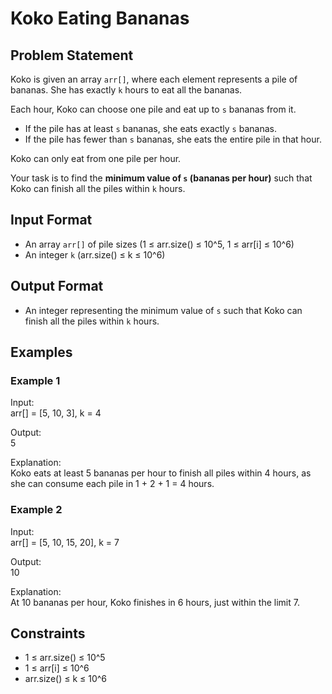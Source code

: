 # Koko Eating Bananas

## Problem Statement

Koko is given an array `arr[]`, where each element represents a pile of bananas. She has exactly `k` hours to eat all the bananas.

Each hour, Koko can choose one pile and eat up to `s` bananas from it.

- If the pile has at least `s` bananas, she eats exactly `s` bananas.
- If the pile has fewer than `s` bananas, she eats the entire pile in that hour.

Koko can only eat from one pile per hour.

Your task is to find the **minimum value of `s` (bananas per hour)** such that Koko can finish all the piles within `k` hours.

## Input Format

- An array `arr[]` of pile sizes (1 ≤ arr.size() ≤ 10^5, 1 ≤ arr[i] ≤ 10^6)
- An integer `k` (arr.size() ≤ k ≤ 10^6)

## Output Format

- An integer representing the minimum value of `s` such that Koko can finish all the piles within `k` hours.

## Examples

### Example 1

Input:  
arr[] = [5, 10, 3], k = 4

Output:  
5

Explanation:  
Koko eats at least 5 bananas per hour to finish all piles within 4 hours, as she can consume each pile in 1 + 2 + 1 = 4 hours.

### Example 2

Input:  
arr[] = [5, 10, 15, 20], k = 7

Output:  
10

Explanation:  
At 10 bananas per hour, Koko finishes in 6 hours, just within the limit 7.

## Constraints

- 1 ≤ arr.size() ≤ 10^5 
- 1 ≤ arr[i] ≤ 10^6
- arr.size() ≤ k ≤ 10^6
